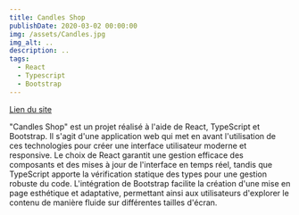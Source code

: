 ```yaml
---
title: Candles Shop
publishDate: 2020-03-02 00:00:00
img: /assets/Candles.jpg
img_alt: ..
description: ..
tags:
  - React
  - Typescript
  - Bootstrap
---
```


[Lien du site](https://candles-shop.vercel.app/)

"Candles Shop" est un projet réalisé à l'aide de React, TypeScript et Bootstrap. Il s'agit d'une application web qui met en avant l'utilisation de ces technologies pour créer une interface utilisateur moderne et responsive. Le choix de React garantit une gestion efficace des composants et des mises à jour de l'interface en temps réel, tandis que TypeScript apporte la vérification statique des types pour une gestion robuste du code. L'intégration de Bootstrap facilite la création d'une mise en page esthétique et adaptative, permettant ainsi aux utilisateurs d'explorer le contenu de manière fluide sur différentes tailles d'écran.
